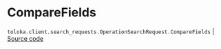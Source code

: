 # CompareFields
`toloka.client.search_requests.OperationSearchRequest.CompareFields` | [Source code](https://github.com/Toloka/toloka-kit/blob/v1.1.4/src/client/search_requests.py#L923)

